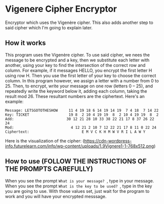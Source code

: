 # Vigenere Cipher Encryptor
Encryptor which uses the Vigenère cipher. This also adds another step to said cipher which I'm going to explain later.
## How it works
This program uses the Vigenère cipher. To use said cipher, we nees the message to be encrypted and a key, then  we substitute each letter with another, using your key to find the intersection of the correct row and column. For example, if it messages HELLO, you encrypt the first letter H using row H. Then you use the first letter of your key to choose the correct column. In this program however, we assign a letter with a number from 0 to 25. Then, to encrypt, write your message on one row (letters 0 – 25), and repeatedly write the keyword below it, adding each column, taking the result mod 26. These resultant numbers are the ciphertext. Here's an example:
```
Message: LETSGOTOTHESHOW     11 4 19 18 6 14 19 14 19  7 4 18  7 14 22
Key: TICKET                  19 8  2 10 4 19 19  8  2 10 4 19 19  8  2
Add:                        30 12 21 28 10 33 38 22 21 17 8 37 26 22 24
Mod:                          4 12 21 2 10 7 12 22 21 17 8 11 0 22 24
Ciphertext:                        E M V C K H M W V R I L A W Y
```
Here is the visualization of the cipher: (https://cdn-wordpress-info.futurelearn.com/info/wp-content/uploads/1.9Vignere1-1-768x512.png)
## How to use (FOLLOW THE INSTRUCTIONS OF THE PROMPTS CAREFULLY)
When you see the prompt `What is your message? `, type in your message. When you see the prompt `What is the key to be used? `, type in the key you are going to use. With those values set, just wait for the program to work and you will have your encrypted messsage.
